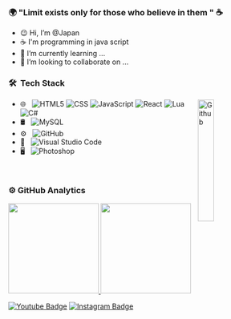 ### 🌍 "Limit exists only for those who believe in them " ☕

- 😉 Hi, I’m @Japan
- ☕ I'm programming in java script 
- 🌱 I’m currently learning ...
- 💞️ I’m looking to collaborate on ...

<h3> 🛠 &nbsp;Tech Stack</h3>
<img width="25%" align="right" alt="Github" src="https://user-images.githubusercontent.com/48678280/88862734-4903af80-d201-11ea-968b-9c939d88a37c.gif" />

- 🌐 &nbsp;
  ![HTML5](https://img.shields.io/badge/-HTML5-333333?style=flat&logo=HTML5)
  ![CSS](https://img.shields.io/badge/-CSS-333333?style=flat&logo=CSS3&logoColor=1572B6)
  ![JavaScript](https://img.shields.io/badge/-JavaScript-333333?style=flat&logo=javascript)
  ![React](https://img.shields.io/badge/-React-333333?style=flat&logo=react)
  ![Lua](https://img.shields.io/badge/-Lua-333333?style=flat&logo=lua)
  ![C#](https://img.shields.io/badge/-C%23-333333?style=flat&logo=c-sharp&logoColor=4bc425)
- 🛢 &nbsp;
  ![MySQL](https://img.shields.io/badge/-MySQL-333333?style=flat&logo=mysql)
- ⚙️ &nbsp;
  ![GitHub](https://img.shields.io/badge/-GitHub-333333?style=flat&logo=github)
- 🔧 &nbsp;
  ![Visual Studio Code](https://img.shields.io/badge/-Visual%20Studio%20Code-333333?style=flat&logo=visual-studio-code&logoColor=007ACC)
- 🖥 &nbsp;
  ![Photoshop](https://img.shields.io/badge/-Photoshop-333333?style=flat&logo=adobe-photoshop)

<br/>

<h3> ⚙️  GitHub Analytics </h3>
  
<a href="https://github.com/nikit0">
  <img height="180em" src="https://github-readme-stats.vercel.app/api?username=nikit0&theme=react&show_icons=true" style"max-width: 100%;" />
  <img height="180em" src="https://github-readme-stats.vercel.app/api/top-langs/?username=nikit0&theme=react&layout=compact" style"max-width: 100%;" />
</a>

[![Youtube Badge](https://img.shields.io/badge/-Youtube-FF0000?style=flat-square&labelColor=FF0000&logo=youtube&logoColor=white&link=https://youtube.com/channel/UCImCXOlTEN0DsUo8sppyuSw)](https://youtube.com/channel/UCImCXOlTEN0DsUo8sppyuSw) [![Instagram Badge](https://img.shields.io/badge/-Instagram-violet?style=flat-square&logo=Instagram&logoColor=white&link=https://www.instagram.com/Renato.moreno03/)](https://www.instagram.com/Renato.moreno03/)






